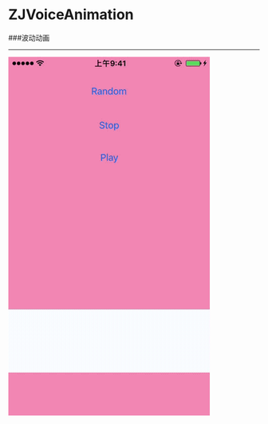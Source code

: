 # ZJVoiceAnimation
###波动动画<br/>
<hr/>

<img src="https://github.com/debug404/ZJVoiceAnimation/blob/master/demo.gif?raw=true">
